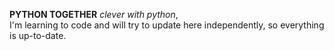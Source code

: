 **PYTHON TOGETHER**
*clever with python*,  
I'm learning to code and will try to update here independently, so everything is up-to-date.
